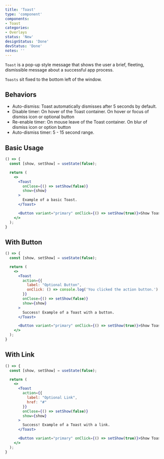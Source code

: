 ```yaml
---
title: 'Toast'
type: 'component'
components:
- Toast
categories:
- Overlays
status: 'New'
designStatus: 'Done'
devStatus: 'Done'
notes: ''
---
```


``Toast`` is a pop-up style message that shows the user a brief, fleeting, dismissible message about a successful app process.

``Toasts`` sit fixed to the bottom left of the window.

## Behaviors

<ul>
  <li>Auto-dismiss: Toast automatically dismisses after 5 seconds by default.</li>
  <li>Disable timer: On hover of the Toast container. On hover or focus of dismiss icon or optional button</li>
  <li>Re-enable timer: On mouse leave of the Toast container. On blur of dismiss icon or option button</li>
  <li>Auto-dismiss timer: 5 - 15 second range.</li>
</ul>

## Basic Usage

```jsx live
() => {
  const [show, setShow] = useState(false);

  return (
    <>
      <Toast
        onClose={() => setShow(false)}
        show={show}
      >
        Example of a basic Toast.
      </Toast>

      <Button variant="primary" onClick={() => setShow(true)}>Show Toast</Button>
    </>
  );
}
```

## With Button

```jsx live
() => {
  const [show, setShow] = useState(false);

  return (
    <>
      <Toast
        action={{
          label: "Optional Button",
          onClick: () => console.log('You clicked the action button.')
        }}
        onClose={() => setShow(false)}
        show={show}
      >
        Success! Example of a Toast with a button.
      </Toast>

      <Button variant="primary" onClick={() => setShow(true)}>Show Toast</Button>
    </>
  );
}
```

## With Link

```jsx live
() => {
  const [show, setShow] = useState(false);

  return (
    <>
      <Toast
        action={{
          label: "Optional Link",
          href: "#"
        }}
        onClose={() => setShow(false)}
        show={show}
      >
        Success! Example of a Toast with a link.
      </Toast>

      <Button variant="primary" onClick={() => setShow(true)}>Show Toast</Button>
    </>
  );
}
```
